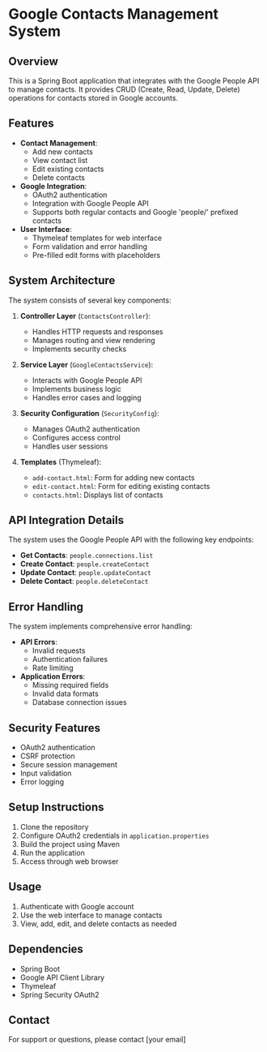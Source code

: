 # Google Contacts Management System

## Overview
This is a Spring Boot application that integrates with the Google People API to manage contacts. It provides CRUD (Create, Read, Update, Delete) operations for contacts stored in Google accounts.

## Features
- **Contact Management**:
  - Add new contacts
  - View contact list
  - Edit existing contacts
  - Delete contacts
- **Google Integration**:
  - OAuth2 authentication
  - Integration with Google People API
  - Supports both regular contacts and Google 'people/' prefixed contacts
- **User Interface**:
  - Thymeleaf templates for web interface
  - Form validation and error handling
  - Pre-filled edit forms with placeholders

## System Architecture

The system consists of several key components:

1. **Controller Layer** (`ContactsController`):
   - Handles HTTP requests and responses
   - Manages routing and view rendering
   - Implements security checks

2. **Service Layer** (`GoogleContactsService`):
   - Interacts with Google People API
   - Implements business logic
   - Handles error cases and logging

3. **Security Configuration** (`SecurityConfig`):
   - Manages OAuth2 authentication
   - Configures access control
   - Handles user sessions

4. **Templates** (Thymeleaf):
   - `add-contact.html`: Form for adding new contacts
   - `edit-contact.html`: Form for editing existing contacts
   - `contacts.html`: Displays list of contacts

## API Integration Details

The system uses the Google People API with the following key endpoints:

- **Get Contacts**: `people.connections.list`
- **Create Contact**: `people.createContact`
- **Update Contact**: `people.updateContact`
- **Delete Contact**: `people.deleteContact`

## Error Handling
The system implements comprehensive error handling:

- **API Errors**:
  - Invalid requests
  - Authentication failures
  - Rate limiting
- **Application Errors**:
  - Missing required fields
  - Invalid data formats
  - Database connection issues

## Security Features

- OAuth2 authentication
- CSRF protection
- Secure session management
- Input validation
- Error logging

## Setup Instructions

1. Clone the repository
2. Configure OAuth2 credentials in `application.properties`
3. Build the project using Maven
4. Run the application
5. Access through web browser

## Usage

1. Authenticate with Google account
2. Use the web interface to manage contacts
3. View, add, edit, and delete contacts as needed

## Dependencies

- Spring Boot
- Google API Client Library
- Thymeleaf
- Spring Security OAuth2

## Contact

For support or questions, please contact [your email]
